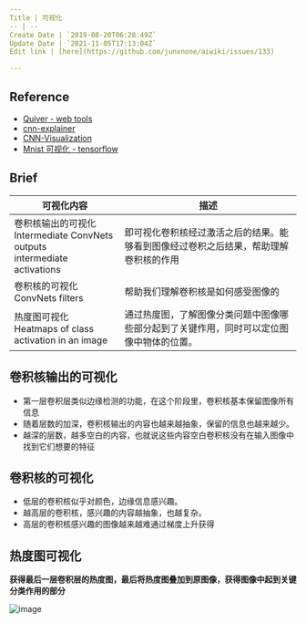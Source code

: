 ```yaml
---
Title | 可视化
-- | --
Create Date | `2019-08-20T06:28:49Z`
Update Date | `2021-11-05T17:13:04Z`
Edit link | [here](https://github.com/junxnone/aiwiki/issues/133)

---
```

## Reference

- [Quiver - web tools](https://github.com/junxnone/tech-io/issues/228)
- [cnn-explainer](https://poloclub.github.io/cnn-explainer/) 
- [CNN-Visualization](https://github.com/scutan90/CNN-Visualization)
- [Mnist 可视化 - tensorflow](https://nbviewer.jupyter.org/github/wang-jinghui/MyCSDN_Blog/blob/master/%E5%8D%B7%E7%A7%AF%E7%A5%9E%E7%BB%8F%E7%BD%91%E7%BB%9CCNN%3ATensorflow%E5%AE%9E%E7%8E%B0%28%E4%BB%A5%E5%8F%8A%E5%AF%B9%E5%8D%B7%E7%A7%AF%E7%89%B9%E5%BE%81%E7%9A%84%E5%8F%AF%E8%A7%86%E5%8C%96%29/tensorflow%3Acnn%2Cfeature%2Cvisualization.ipynb)


## Brief


可视化内容 | 描述
-- | --
卷积核输出的可视化<br>Intermediate ConvNets outputs <br>intermediate activations |  即可视化卷积核经过激活之后的结果。能够看到图像经过卷积之后结果，帮助理解卷积核的作用
卷积核的可视化<br>ConvNets filters |  帮助我们理解卷积核是如何感受图像的
热度图可视化<br>Heatmaps of class activation in an image | 通过热度图，了解图像分类问题中图像哪些部分起到了关键作用，同时可以定位图像中物体的位置。

## 卷积核输出的可视化

- 第一层卷积层类似边缘检测的功能，在这个阶段里，卷积核基本保留图像所有信息
- 随着层数的加深，卷积核输出的内容也越来越抽象，保留的信息也越来越少。
- 越深的层数，越多空白的内容，也就说这些内容空白卷积核没有在输入图像中找到它们想要的特征

## 卷积核的可视化

- 低层的卷积核似乎对颜色，边缘信息感兴趣。
- 越高层的卷积核，感兴趣的内容越抽象，也越复杂。
- 高层的卷积核感兴趣的图像越来越难通过梯度上升获得

## 热度图可视化

**获得最后一层卷积层的热度图，最后将热度图叠加到原图像，获得图像中起到关键分类作用的部分**

![image](https://user-images.githubusercontent.com/2216970/63329123-f4568400-c363-11e9-99dd-ecf6646f9ea5.png)

